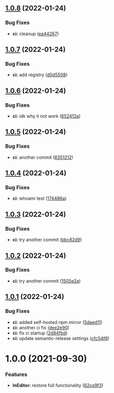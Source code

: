 ## [1.0.8](https://github.com/Iam1337/extOSC.InEditor/compare/v1.0.7...v1.0.8) (2022-01-24)


### Bug Fixes

* **ci:** cleanup ([ea44267](https://github.com/Iam1337/extOSC.InEditor/commit/ea442675bd58714d4bddb95271c8ee497ac070d6))

## [1.0.7](https://github.com/Iam1337/extOSC.InEditor/compare/v1.0.6...v1.0.7) (2022-01-24)


### Bug Fixes

* **ci:** add registry ([d0d5508](https://github.com/Iam1337/extOSC.InEditor/commit/d0d5508a1cfbb49d4ff7eee674156ad59ccfa523))

## [1.0.6](https://github.com/Iam1337/extOSC.InEditor/compare/v1.0.5...v1.0.6) (2022-01-24)


### Bug Fixes

* **ci:** idk why it not work ([652412a](https://github.com/Iam1337/extOSC.InEditor/commit/652412a38947119c36c83e0b392733018ddef88e))

## [1.0.5](https://github.com/Iam1337/extOSC.InEditor/compare/v1.0.4...v1.0.5) (2022-01-24)


### Bug Fixes

* **ci:** another commit ([6351212](https://github.com/Iam1337/extOSC.InEditor/commit/6351212e42d41f1a5a8fb63b46c287da97ae1584))

## [1.0.4](https://github.com/Iam1337/extOSC.InEditor/compare/v1.0.3...v1.0.4) (2022-01-24)


### Bug Fixes

* **ci:** whoami test ([174486a](https://github.com/Iam1337/extOSC.InEditor/commit/174486a0d0adb8e2f2dd52382ab4a295d2addf18))

## [1.0.3](https://github.com/Iam1337/extOSC.InEditor/compare/v1.0.2...v1.0.3) (2022-01-24)


### Bug Fixes

* **ci:** try another commit ([bbc82d9](https://github.com/Iam1337/extOSC.InEditor/commit/bbc82d9ed31694632ca64576579977798c847a04))

## [1.0.2](https://github.com/Iam1337/extOSC.InEditor/compare/v1.0.1...v1.0.2) (2022-01-24)


### Bug Fixes

* **ci:** try another commit ([1505e2a](https://github.com/Iam1337/extOSC.InEditor/commit/1505e2a290ae560a21ce0f4cfd0308352ec19441))

## [1.0.1](https://github.com/Iam1337/extOSC.InEditor/compare/v1.0.0...v1.0.1) (2022-01-24)


### Bug Fixes

* **ci:** added self-hosted npm mirror ([5daed11](https://github.com/Iam1337/extOSC.InEditor/commit/5daed11a8f9eec173f4df8041835d87f68278358))
* **ci:** another ci fix ([dee2e90](https://github.com/Iam1337/extOSC.InEditor/commit/dee2e909f3fb9c41f819a639810a7370726d35c8))
* **ci:** fix ci startup ([2d84fbd](https://github.com/Iam1337/extOSC.InEditor/commit/2d84fbd7448039c1ccfe32fe75269a8dd40f0164))
* **ci:** update semantic-release settings ([cfc54f6](https://github.com/Iam1337/extOSC.InEditor/commit/cfc54f6a689d2e081e1402ed9fd5a96c2c6a2004))

# 1.0.0 (2021-09-30)


### Features

* **InEditor:** restore full functionality ([62ce9f3](https://github.com/Iam1337/extOSC.InEditor/commit/62ce9f3ba1f8ab1e8fb4baa4bbf4666639355d4d))
